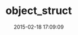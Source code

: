 ---
layout: post
title:  "object_struct"
repo:   "quid/object_struct"
date:   2015-02-18 17:09:09
gemurl: http://github.com/quid/object_struct
---